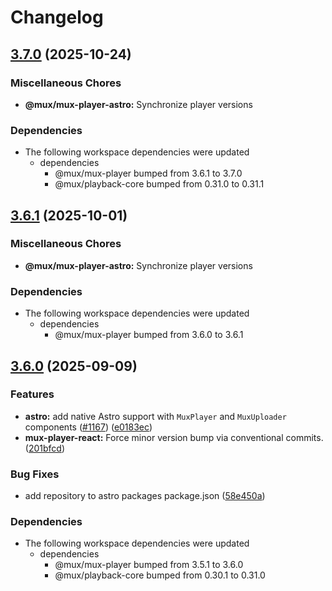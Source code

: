 # Changelog

## [3.7.0](https://github.com/muxinc/elements/compare/@mux/mux-player-astro@3.6.1...@mux/mux-player-astro@3.7.0) (2025-10-24)


### Miscellaneous Chores

* **@mux/mux-player-astro:** Synchronize player versions


### Dependencies

* The following workspace dependencies were updated
  * dependencies
    * @mux/mux-player bumped from 3.6.1 to 3.7.0
    * @mux/playback-core bumped from 0.31.0 to 0.31.1

## [3.6.1](https://github.com/muxinc/elements/compare/@mux/mux-player-astro@3.6.0...@mux/mux-player-astro@3.6.1) (2025-10-01)


### Miscellaneous Chores

* **@mux/mux-player-astro:** Synchronize player versions


### Dependencies

* The following workspace dependencies were updated
  * dependencies
    * @mux/mux-player bumped from 3.6.0 to 3.6.1

## [3.6.0](https://github.com/muxinc/elements/compare/@mux/mux-player-astro@3.5.3...@mux/mux-player-astro@3.6.0) (2025-09-09)


### Features

* **astro:** add native Astro support with `MuxPlayer` and `MuxUploader` components ([#1167](https://github.com/muxinc/elements/issues/1167)) ([e0183ec](https://github.com/muxinc/elements/commit/e0183eceb30b98542356972f39652ce0ccf587ff))
* **mux-player-react:** Force minor version bump via conventional commits. ([201bfcd](https://github.com/muxinc/elements/commit/201bfcd2a4137b2c409d1ce5fb3b32576a99ba31))


### Bug Fixes

* add repository to astro packages package.json ([58e450a](https://github.com/muxinc/elements/commit/58e450a7f0ba27fb18524995e641804a295dd81d))


### Dependencies

* The following workspace dependencies were updated
  * dependencies
    * @mux/mux-player bumped from 3.5.1 to 3.6.0
    * @mux/playback-core bumped from 0.30.1 to 0.31.0
